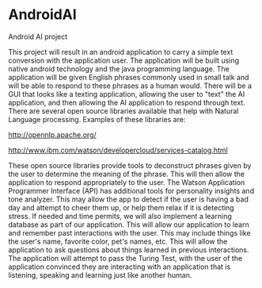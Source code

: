 # AndroidAI
Android AI project

This project will result in an android application to carry a simple text conversion with the application user. The application will be built using native android technology and the java programming language. The application will be given English phrases commonly used in small talk and will be able to respond to these phrases as a human would. There will be a GUI that looks like a texting application, allowing the user to "text" the AI application, and then allowing the AI application to respond through text. There are several open source libraries available that help with Natural Language processing. Examples of these libraries are:

http://opennlp.apache.org/

http://www.ibm.com/watson/developercloud/services-catalog.html

These open source libraries provide tools to deconstruct phrases given by the user to determine the meaning of the phrase. This will then allow the application to respond appropriately to the user. The Watson Application Programmer Interface (API) has additional tools for personality insights and tone analyzer. This may allow the app to detect if the user is having a bad day and attempt to cheer them up, or help them relax if it is detecting stress. If needed and time permits, we will also implement a learning database as part of our application. This will allow our application to learn and remember past interactions with the user. This may include things like the user's name, favorite color, pet's names, etc. This will allow the application to ask questions about things learned in previous interactions. The application will attempt to pass the Turing Test, with the user of the application convinced they are interacting with an application that is listening, speaking and learning just like another human.
